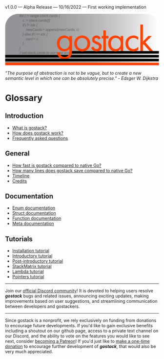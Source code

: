v1.0.0 — Alpha Release — 10/16/2022 — First working implementation

![Banner](images/gostack_SmallerTransparent.png)

 *"The purpose of abstraction is not to be vague, but to create a new semantic level in which one can be absolutely precise." - Edsger W. Dijkstra*

 <h1>Glossary</h1>

 <h2>Introduction</h2>

 * [What is gostack?](documentation/introduction.md)
 * [How does gostack work?](documentation/overview.md)
 * [Frequently asked questions](documentation/faq.md)

 <h2>General</h2>
 
 * [How fast is gostack compared to native Go?](documentation/benchmark.md)
 * [How many lines does gostack save compared to native Go?](documentation/race.md)
 * [Timeline](documentation/timeline.md)
 * [Credits](documentation/credits.md)

 <h2>Documentation</h2>
 
  * [Enum documentation](documentation/enumsAPI.md)
  * [Struct documentation](documentation/structsAPI.md)
  * [Function documentation](documentation/functionsAPI.md)
  * [Meta documentation](documentation/metaAPI.md)

 <h2>Tutorials</h2>
 
  * [Installation tutorial](documentation/installationTutorial.md)
  * [Introductory tutorial](documentation/introductionTutorial.md)
  * [Post-introductory tutorial](documentation/postIntroductionTutorial.md)
  * [StackMatrix tutorial](documentation/matricesTutorial.md)
  * [Lambda tutorial](documentation/lambdaTutorial.md)
  * [Pointers tutorial](documentation/pointersTutorial.md)

---

 Join our [official Discord community](https://discord.gg/NmxxcKBVBU)!  It is devoted to helping users resolve ***gostack*** bugs and related issues, announcing exciting updates, making improvements based on user suggestions, and streamlining communication between developers and gostackers.

---

 Since gostack is a nonprofit, we rely exclusively on funding from donations to encourage future developments.  If you'd like to gain exclusive benefits including a shoutout on our github page, access to a private text channel on our Discord, and the ability to vote on the features you would like to see next, consider [becoming a Patreon](patreon.com/user?u=81677925)!  If you'd just like to [make a one-time donation](https://www.buymeacoffee.com/gabetucker) to encourage further development of ***gostack***, that would also be very much appreciated.
